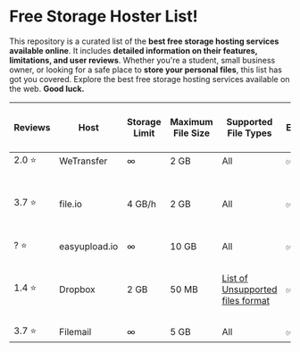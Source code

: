 # Free Storage Hoster List!

This repository is a curated list of the **best free storage hosting services available online**. It includes **detailed information on their features, limitations, and user reviews**. Whether you're a student, small business owner, or looking for a safe place to **store your personal files**, this list has got you covered. Explore the best free storage hosting services available on the web. **__Good luck.__**


| Reviews | Host         | Storage Limit | Maximum File Size | Supported File Types                                                                                      | Encryption | Upload and Download Speeds           | Availability and Uptime | Watermarks |
|---------|--------------|---------------|--------------------|-------------------------------------------------------------------------------------------------------------|--------------|----------------------------------------|--------------------------|------------|
| 2.0 :star:      | WeTransfer   | ∞             | 2 GB               | All                                                                                                         | ✅           | ❔                                      | 100%                     | ❌         |
| 3.7 :star:      | file.io     | 4 GB/h        | 2 GB               | All                                                                                                         | ✅           | 📤 150 MOps / 📥 20 MOps to 40 MOps | ❔                       | ❌         |
| ? :star:         | easyupload.io| ∞             | 10 GB              | All                                                                                                         | ✅           | ❔                                      | ❔                       | ❌         |
| 1.4 :star:      | Dropbox     | 2 GB          | 50 MB              | [List of Unsupported files format](https://justpaste.it/d714l) | ✅           | 📤 150 MOps / 📥 20 MOps to 40 MOps | 99.9%                    | ❌         |
| 3.7 :star:      | Filemail    | ∞             | 5 GB               | All                                                                                                         | ✅           | ❔                                      | 99.9%                    | ❌         |
